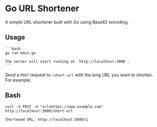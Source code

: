 # Go URL Shortener

A simple URL shortener built with Go using Base62 encoding. 

## Usage

    ```bash
    go run main.go

    The server will start running at `http://localhost:3000`.
    ```
Send a `POST` request to `/short-url` with the long URL you want to shorten. For example:

## Bash
```
curl -X POST -d "url=https://www.example.com" http://localhost:3000/short-url

Shortened URL: http://localhost:8080/1
```


